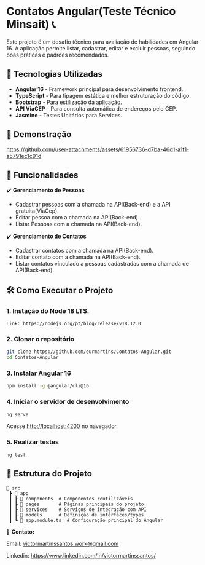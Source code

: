 # Contatos Angular(Teste Técnico Minsait) 📞

Este projeto é um desafio técnico para avaliação de habilidades em Angular 16. A aplicação permite listar, cadastrar, editar e excluir pessoas, seguindo boas práticas e padrões recomendados.

## 🚀 Tecnologias Utilizadas

- **Angular 16** - Framework principal para desenvolvimento frontend.
- **TypeScript** - Para tipagem estática e melhor estruturação do código.
- **Bootstrap** - Para estilização da aplicação.
- **API ViaCEP** - Para consulta automática de endereços pelo CEP.
- **Jasmine** - Testes Unitários para Services.



## 🎥 Demonstração


https://github.com/user-attachments/assets/61956736-d7ba-46d1-a1f1-a5791ec1c91d


## 📌 Funcionalidades

✔️ **Gerenciamento de Pessoas**  
- Cadastrar pessoas com a chamada na API(Back-end) e a API gratuita(ViaCep). 
- Editar pessoa com a chamada na API(Back-end).  
- Listar Pessoas com a chamada na API(Back-end).  

✔️ **Gerenciamento de Contatos**  
- Cadastrar contatos com a chamada na API(Back-end).
- Editar contato com a chamada na API(Back-end). 
- Listar contatos vinculado a pessoas cadastradas com a chamada de API(Back-end).  
 

## 🛠️ Como Executar o Projeto

### 1. Instação do Node 18 LTS.

```
Link: https://nodejs.org/pt/blog/release/v18.12.0
```


### 2. Clonar o repositório  
```bash
git clone https://github.com/eurmartins/Contatos-Angular.git
cd Contatos-Angular
```

### 3. Instalar Angular 16
```bash
npm install -g @angular/cli@16
```

### 4. Iniciar o servidor de desenvolvimento  
```bash
ng serve
```
Acesse [http://localhost:4200](http://localhost:4200) no navegador.

### 5. Realizar testes

```
ng test
```


## 🎯 Estrutura do Projeto

```
📂 src
 ┣ 📂 app
 ┃ ┣ 📂 components  # Componentes reutilizáveis
 ┃ ┣ 📂 pages       # Páginas principais do projeto
 ┃ ┣ 📂 services    # Serviços de integração com API
 ┃ ┣ 📂 models      # Definição de interfaces/types
 ┃ ┗ 📜 app.module.ts  # Configuração principal do Angular
```

📩 **Contato:** 

 Email: victormartinssantos.work@gmail.com
 
 Linkedin: https://www.linkedin.com/in/victormartinssantos/

